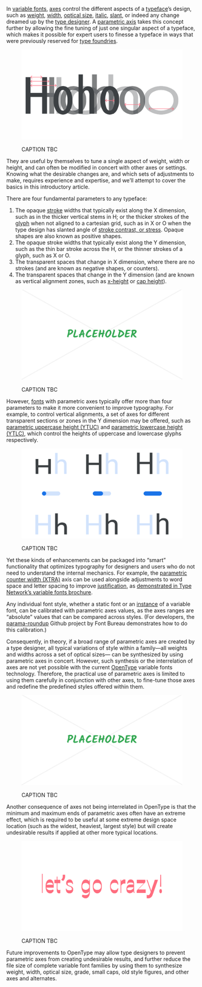 
In [variable fonts](/glossary/variable_fonts), [axes](/glossary/axis_in_variable_fonts) control the different aspects of a [typeface](/glossary/typeface)’s design, such as [weight](/glossary/weight_axis), [width](/glossary/width_axis), [optical size](/glossary/optical_size_axis), [italic](/glossary/italic_axis), [slant](/glossary/slant_axis), or indeed any change dreamed up by the [type designer](/glossary/type_designer). A [parametric axis](/glossary/parametric_axis) takes this concept further by allowing the fine tuning of just one singular aspect of a typeface, which makes it possible for expert users to finesse a typeface in ways that were previously reserved for [type foundries](/glossary/type_foundry).

<figure>

![ALT](images/introducing_parametric_axes_1.svg)
<figcaption>CAPTION TBC</figcaption>

</figure>

They are useful by themselves to tune a single aspect of weight, width or height, and can often be modified in concert with other axes or settings. Knowing what the desirable changes are, and which sets of adjustments to make, requires experience and expertise, and we’ll attempt to cover the basics in this introductory article.

There are four fundamental parameters to any typeface:

1. The opaque [stroke](/glossary/stroke) widths that typically exist along the X dimension, such as in the thicker vertical stems in H; or the thicker strokes of the [glyph](/glossary/glyph) when not aligned to a cartesian grid, such as in X or O when the type design has slanted angle of [stroke contrast, or stress](/glossary/axis_in_type_design). Opaque shapes are also known as positive shapes.
2. The opaque stroke widths that typically exist along the Y dimension, such as the thin bar stroke across the H, or the thinner strokes of a glyph, such as X or O.
3. The transparent spaces that change in X dimension, where there are no strokes (and are known as negative shapes, or counters).
4. The transparent spaces that change in the Y dimension (and are known as vertical alignment zones, such as [x-height](/glossary/x_height) or [cap height](/glossary/cap_height)).

<figure>

![ALT](images/introducing_parametric_axes_2.svg)
<figcaption>CAPTION TBC</figcaption>

</figure>

However, [fonts](/glossary/variable_fonts) with parametric axes typically offer more than four parameters to make it more convenient to improve typography. For example, to control vertical alignments, a set of axes for different transparent sections or zones in the Y dimension may be offered, such as [parametric uppercase height (YTUC)](/glossary/ytuc_axis) and [parametric lowercase height (YTLC)](/glossary/ytlc_axis), which control the heights of uppercase and lowercase glyphs respectively.

<figure>

![ALT](images/introducing_parametric_axes_3.svg)
<figcaption>CAPTION TBC</figcaption>

</figure>

Yet these kinds of enhancements can be packaged into “smart” functionality that optimizes typography for designers and users who do not need to understand the internal mechanics. For example, the [parametric counter width (XTRA)](/glossary/xtra_axis) axis can be used alongside adjustments to word space and letter spacing to improve [justification](/glossary/alignment_justification), as [demonstrated in Type Network’s variable fonts brochure](https://variablefonts.typenetwork.com/topics/spacing/variations).

Any individual font style, whether a static font or an [instance](/glossary/instance) of a variable font, can be calibrated with parametric axes values, as the axes ranges are “absolute” values that can be compared across styles. (For developers, the [parama-roundup](https://github.com/FontBureau/Parama-roundup) Github project by Font Bureau demonstrates how to do this calibration.)

Consequently, in theory, if a broad range of parametric axes are created by a type designer, all typical variations of style within a family—all weights and widths across a set of optical sizes— can be synthesized by using parametric axes in concert. However, such synthesis or the interrelation of axes are not yet possible with the current [OpenType](/glossary/open_type) variable fonts technology. Therefore, the practical use of parametric axes is limited to using them carefully in conjunction with other axes, to fine-tune those axes and redefine the predefined styles offered within them.

<figure>

![ALT](images/introducing_parametric_axes_4.svg)
<figcaption>CAPTION TBC</figcaption>

</figure>

Another consequence of axes not being interrelated in OpenType is that the minimum and maximum ends of parametric axes often have an extreme effect, which is required to be useful at some extreme design space location (such as the widest, heaviest, largest style) but will create undesirable results if applied at other more typical locations.

<figure>

![ALT](images/introducing_parametric_axes_5.svg)
<figcaption>CAPTION TBC</figcaption>

</figure>

Future improvements to OpenType may allow type designers to prevent parametric axes from creating undesirable results, and further reduce the file size of complete variable font families by using them to synthesize weight, width, optical size, grade, small caps, old style figures, and other axes and alternates.
